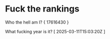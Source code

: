 # Fuck the rankings

Who the hell am I?
{ 17616430 }

What fucking year is it?
[ 2025-03-11T15:03:20Z ]
